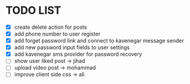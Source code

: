 # TODO LIST
- [x] create delete action for posts
- [x] add phone number to user register
- [x] add forget password link and connect to kavenegar message sender
- [x] add new password input fields to user settings
- [x] add kavenegar sms provider for password recovery
- [ ] show user liked post -> jihad
- [ ] upload video post -> mohammad
- [ ] improve client side css -> ali
